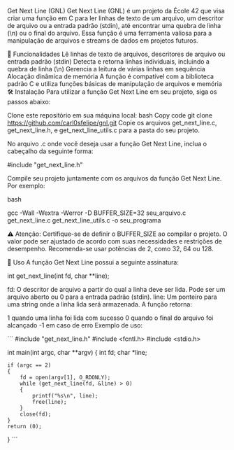 Get Next Line (GNL)
Get Next Line (GNL) é um projeto da École 42 que visa criar uma função em C para ler linhas de texto de um arquivo, um descritor de arquivo ou a entrada padrão (stdin), até encontrar uma quebra de linha (\n) ou o final do arquivo. Essa função é uma ferramenta valiosa para a manipulação de arquivos e streams de dados em projetos futuros.

🚀 Funcionalidades
Lê linhas de texto de arquivos, descritores de arquivo ou entrada padrão (stdin)
Detecta e retorna linhas individuais, incluindo a quebra de linha (\n)
Gerencia a leitura de várias linhas em sequência
Alocação dinâmica de memória
A função é compatível com a biblioteca padrão C e utiliza funções básicas de manipulação de arquivos e memória
🛠️ Instalação
Para utilizar a função Get Next Line em seu projeto, siga os passos abaixo:

Clone este repositório em sua máquina local:
bash
Copy code
git clone https://github.com/carl0sfelipe/gnl.git
Copie os arquivos get_next_line.c, get_next_line.h, e get_next_line_utils.c para a pasta do seu projeto.

No arquivo .c onde você deseja usar a função Get Next Line, inclua o cabeçalho da seguinte forma:

#include "get_next_line.h"

Compile seu projeto juntamente com os arquivos da função Get Next Line. Por exemplo:

bash

gcc -Wall -Wextra -Werror -D BUFFER_SIZE=32 seu_arquivo.c get_next_line.c get_next_line_utils.c -o seu_programa

⚠️ Atenção: Certifique-se de definir o BUFFER_SIZE ao compilar o projeto. O valor pode ser ajustado de acordo com suas necessidades e restrições de desempenho. Recomenda-se usar potências de 2, como 32, 64 ou 128.

📖 Uso
A função Get Next Line possui a seguinte assinatura:

int get_next_line(int fd, char **line);

fd: O descritor de arquivo a partir do qual a linha deve ser lida. Pode ser um arquivo aberto ou 0 para a entrada padrão (stdin).
line: Um ponteiro para uma string onde a linha lida será armazenada.
A função retorna:

1 quando uma linha foi lida com sucesso
0 quando o final do arquivo foi alcançado
-1 em caso de erro
Exemplo de uso:


´´´
#include "get_next_line.h"
#include <fcntl.h>
#include <stdio.h>

int main(int argc, char **argv)
{
    int fd;
    char *line;

    if (argc == 2)
    {
        fd = open(argv[1], O_RDONLY);
        while (get_next_line(fd, &line) > 0)
        {
            printf("%s\n", line);
            free(line);
        }
        close(fd);
    }
    return (0);
}
´´´
